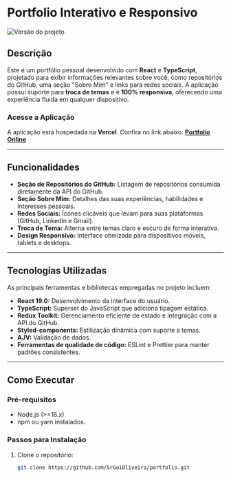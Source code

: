 # **Portfolio Interativo e Responsivo**

![Versão do projeto](https://img.shields.io/badge/version-1.0-blue)

## **Descrição**

Este é um portfólio pessoal desenvolvido com **React** e **TypeScript**, projetado para exibir informações relevantes sobre você, como repositórios do GitHub, uma seção "Sobre Mim" e links para redes sociais. A aplicação possui suporte para **troca de temas** e é **100% responsiva**, oferecendo uma experiência fluida em qualquer dispositivo.

### **Acesse a Aplicação**
A aplicação está hospedada na **Vercel**. Confira no link abaixo:
**[Portfolio Online](https://gso-portfolio.vercel.app/)**

---

## **Funcionalidades**

- **Seção de Repositórios do GitHub:** Listagem de repositórios consumida diretamente da API do GitHub.
- **Seção Sobre Mim:** Detalhes das suas experiências, habilidades e interesses pessoais.
- **Redes Sociais:** Ícones clicáveis que levam para suas plataformas (GitHub, LinkedIn e Gmail).
- **Troca de Tema:** Alterna entre temas claro e escuro de forma interativa.
- **Design Responsivo:** Interface otimizada para dispositivos móveis, tablets e desktops.

---

## **Tecnologias Utilizadas**

As principais ferramentas e bibliotecas empregadas no projeto incluem:

- **React 19.0:** Desenvolvimento da interface do usuário.
- **TypeScript:** Superset do JavaScript que adiciona tipagem estática.
- **Redux Toolkit:** Gerenciamento eficiente de estado e integração com a API do GitHub.
- **Styled-components:** Estilização dinâmica com suporte a temas.
- **AJV:** Validação de dados.
- **Ferramentas de qualidade de código:** ESLint e Prettier para manter padrões consistentes.

---

## **Como Executar**

### **Pré-requisitos**
- Node.js (>=16.x)
- npm ou yarn instalados.

### **Passos para Instalação**
1. Clone o repositório:
   ```bash
   git clone https://github.com/SrGuiOliveira/portfolio.git
